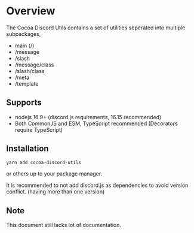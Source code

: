 # Overview

The Cocoa Discord Utils contains a set of utilities seperated into multiple subpackages,

- main (/)
- /message
- /slash
- /message/class
- /slash/class
- /meta
- /template

## Supports

- nodejs 16.9+ (discord.js requirements, 16.15 recommended)
- Both CommonJS and ESM, TypeScript recommended (Decorators require TypeScript)

## Installation

```bash
yarn add cocoa-discord-utils
```

or others up to your package manager.

It is recommended to not add discord.js as dependencies to avoid version conflict. (having more than one version)

## Note

This document still lacks lot of documentation.
